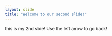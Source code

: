 ```yaml
---
layout: slide
title: "Welcome to our second slide!"
---
```

this is my 2nd slide!
Use the left arrow to go back!
